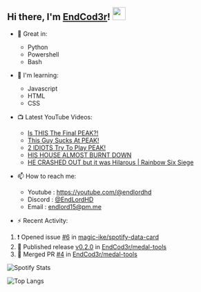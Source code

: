 ## Hi there, I'm [EndCod3r](https://youtube.com/@endlordhd)! <img src='https://github.com/EndCod3r/endlord15/blob/main/wave.gif?raw=true](https://github.com/Endlord15/endlord15/blob/38bca1b569f19b03a6cf246c35db5f7e2f331cc5/wave.gif' width=30>

- 🦾 Great in:
  - Python
  - Powershell
  - Bash

- 🌱 I'm learning:
  - Javascript
  - HTML
  - CSS

- 📺 Latest YouTube Videos:<!-- YOUTUBE:START -->
  - [Is THIS The Final PEAK?!](https://www.youtube.com/watch?v=cII4mHzVd2E)
  - [This Guy Sucks At PEAK!](https://www.youtube.com/watch?v=y6SSdFAwyD4)
  - [2 IDIOTS Try To Play PEAK!](https://www.youtube.com/watch?v=pPJ1CnynTGM)
  - [HIS HOUSE ALMOST BURNT DOWN](https://www.youtube.com/watch?v=I5_XpA6ig0k)
  - [HE CRASHED OUT but it was Hilarous | Rainbow Six Siege](https://www.youtube.com/watch?v=vHDBtNjBODk)<!-- YOUTUBE:END -->


- 📫 How to reach me:
  - Youtube : <https://youtube.com/@endlordhd>
  - Discord : [@EndLordHD](https://discord.com/users/725204289022066688)
  - Email : endlord15@pm.me

 - ⚡️ Recent Activity:
<!--START_SECTION:activity-->
1. ❗ Opened issue [#6](https://github.com/magic-ike/spotify-data-card/issues/6) in [magic-ike/spotify-data-card](https://github.com/magic-ike/spotify-data-card)
2. 🚀 Published release [v0.2.0](https://github.com/EndCod3r/medal-tools/releases/tag/v0.2.0) in [EndCod3r/medal-tools](https://github.com/EndCod3r/medal-tools)
3. 🎉 Merged PR [#4](https://github.com/EndCod3r/medal-tools/pull/4) in [EndCod3r/medal-tools](https://github.com/EndCod3r/medal-tools)
<!--END_SECTION:activity-->

  ![Spotify Stats](https://data-card-for-spotify.herokuapp.com/api/card?user_id=suam0fflauriliekh7cypfjzp)

  ![Top Langs](https://github-readme-stats-endlord15.vercel.app/api/top-langs/?username=endcod3r&layout=compact&theme=transparent)
